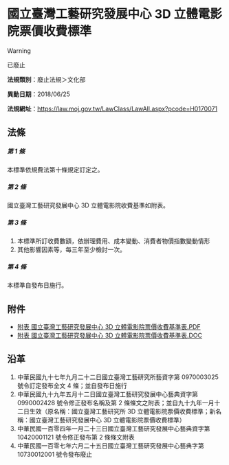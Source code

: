 # 國立臺灣工藝研究發展中心 3D 立體電影院票價收費標準


> [!WARNING]
> 已廢止


**法規類別**：廢止法規＞文化部

**異動日期**：2018/06/25  

**法規網址**：https://law.moj.gov.tw/LawClass/LawAll.aspx?pcode=H0170071



## 法條
##### 第 1 條
本標準依規費法第十條規定訂定之。

##### 第 2 條
國立臺灣工藝研究發展中心 3D 立體電影院收費基準如附表。

##### 第 3 條
1. 本標準所訂收費數額，依辦理費用、成本變動、消費者物價指數變動情形
1. 其他影響因素等，每三年至少檢討一次。

##### 第 4 條
本標準自發布日施行。
## 附件
* [附表  國立臺灣工藝研究發展中心 3D 立體電影院票價收費基準表.PDF](https://law.moj.gov.tw/LawClass/LawGetFile.ashx?FileId=0000236155)
* [附表  國立臺灣工藝研究發展中心 3D 立體電影院票價收費基準表.DOC](https://law.moj.gov.tw/LawClass/LawGetFile.ashx?FileId=0000156543)
## 沿革
1. 中華民國九十七年九月二十二日國立臺灣工藝研究所藝資字第 0970003025 號令訂定發布全文 4  條；並自發布日施行
1. 中華民國九十九年五月十二日國立臺灣工藝研究發展中心藝典資字第 0990002428 號令修正發布名稱及第 2  條條文之附表；並自九十九年一月十二日生效（原名稱：國立臺灣工藝研究所 3D 立體電影院票價收費標準；新名稱：國立臺灣工藝研究發展中心 3D 立體電影院票價收費標準）
1. 中華民國一百零四年一月二十三日國立臺灣工藝研究發展中心藝典資字第 10420001121  號令修正發布第 2  條條文附表
1. 中華民國一百零七年六月二十五日國立臺灣工藝研究發展中心藝典字第10730012001 號令發布廢止

